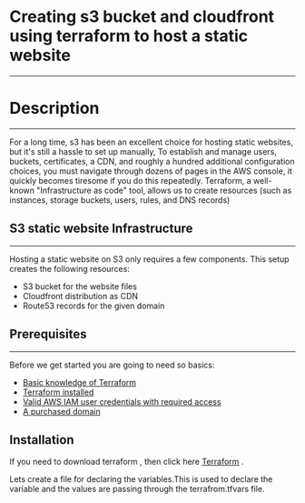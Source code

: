 # Creating s3 bucket and cloudfront using terraform to host a static website
-------------------------------------------------- 

# Description
-------------------------------------------------- 

For a long time, s3 has been an excellent choice for hosting static websites, but it's still a hassle to set up manually, To establish and manage users, buckets, certificates, a CDN, and roughly a hundred additional configuration choices, you must navigate through dozens of pages in the AWS console, it quickly becomes tiresome if you do this repeatedly. Terraform, a well-known "Infrastructure as code" tool, allows us to create resources (such as instances, storage buckets, users, rules, and DNS records)

## S3 static website Infrastructure
-------------------------------------------------- 

Hosting a static website on S3 only requires a few components. This setup creates the following resources:

* S3 bucket for the website files
* Cloudfront distribution as CDN
* Route53 records for the given domain


## Prerequisites
-------------------------------------------------- 

Before we get started you are going to need so basics:

* [Basic knowledge of Terraform](https://registry.terraform.io/providers/hashicorp/aws/latest/docs)
* [Terraform installed](https://www.terraform.io/downloads)
* [Valid AWS IAM user credentials with required access](https://docs.aws.amazon.com/IAM/latest/UserGuide/id_users_create.html)
* [A purchased domain](https://mailchimp.com/resources/how-to-buy-a-domain-name/)

## Installation

If you need to download terraform , then click here [Terraform](https://www.terraform.io/downloads) .

Lets create a file for declaring the variables.This is used to declare the variable and the values are passing through the terrafrom.tfvars file.


